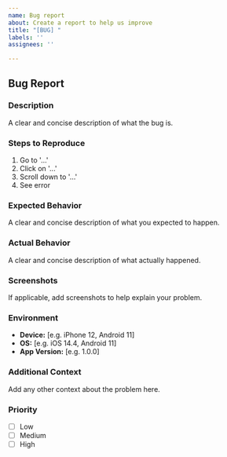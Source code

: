 ```yaml
---
name: Bug report
about: Create a report to help us improve
title: "[BUG] "
labels: ''
assignees: ''

---
```


## Bug Report

### Description
A clear and concise description of what the bug is.

### Steps to Reproduce
1. Go to '...'
2. Click on '...'
3. Scroll down to '...'
4. See error

### Expected Behavior
A clear and concise description of what you expected to happen.

### Actual Behavior
A clear and concise description of what actually happened.

### Screenshots
If applicable, add screenshots to help explain your problem.

### Environment
- **Device:** [e.g. iPhone 12, Android 11]
- **OS:** [e.g. iOS 14.4, Android 11]
- **App Version:** [e.g. 1.0.0]

### Additional Context
Add any other context about the problem here.

### Priority
- [ ] Low
- [ ] Medium
- [ ] High
